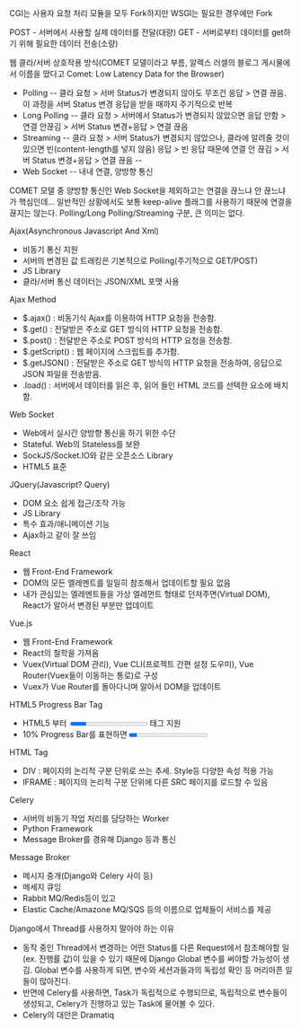 CGI는 사용자 요청 처리 모듈을 모두 Fork하지만 WSGI는 필요한 경우에만 Fork

POST - 서버에서 사용할 실제 데이터를 전달(대량)
GET - 서버로부터 데이터를 get하기 위해 필요한 데이터 전송(소량)

웹 클라/서버 상호작용 방식(COMET 모델이라고 부름, 알렉스 러셀의 블로그 게시물에서 이름을 땄다고 Comet: Low Latency Data for the Browser)
- Polling
-- 클라 요청 > 서버 Status가 변경되지 않아도 무조건 응답 > 연결 끊음. 이 과정을 서버 Status 변경 응답을 받을 때까지 주기적으로 반복
- Long Polling
-- 클라 요청 > 서버에서 Status가 변경되지 않았으면 응답 안함 > 연결 안끊김 > 서버 Status 변경+응답 > 연결 끊음
- Streaming
-- 클라 요청 > 서버 Status가 변경되지 않았으나, 클라에 알려줄 것이 있으면 빈(content-length를 넣지 않음) 응답 > 빈 응답 때문에 연결 안 끊김 > 서버 Status 변경+응답 > 연결 끊음
-- 
- Web Socket
-- 내내 연결, 양방향 통신

COMET 모델 중 양방향 통신인 Web Socket을 제외하고는 연결을 끊느냐 안 끊느냐가 핵심인데... 일반적인 상황에서도 보통 keep-alive 플래그를 사용하기 때문에 연결을 끊지는 않는다. Polling/Long Polling/Streaming 구분, 큰 의미는 없다.

Ajax(Asynchronous Javascript And Xml)
- 비동기 통신 지원
- 서버의 변경된 값 트래킹은 기본적으로 Polling(주기적으로 GET/POST)
- JS Library
- 클라/서버 통신 데이터는 JSON/XML 포맷 사용

Ajax Method
- $.ajax() : 비동기식 Ajax를 이용하여 HTTP 요청을 전송함.
- $.get() : 전달받은 주소로 GET 방식의 HTTP 요청을 전송함.
- $.post() : 전달받은 주소로 POST 방식의 HTTP 요청을 전송함.
- $.getScript() : 웹 페이지에 스크립트를 추가함.
- $.getJSON() : 전달받은 주소로 GET 방식의 HTTP 요청을 전송하여, 응답으로 JSON 파일을 전송받음.
- .load() : 서버에서 데이터를 읽은 후, 읽어 들인 HTML 코드를 선택한 요소에 배치함.

Web Socket
- Web에서 실시간 양방향 통신을 하기 위한 수단
- Stateful. Web의 Stateless를 보완
- SockJS/Socket.IO와 같은 오픈소스 Library
- HTML5 표준

JQuery(Javascript? Query)
- DOM 요소 쉽게 접근/조작 가능
- JS Library
- 특수 효과/애니메이션 기능
- Ajax하고 같이 잘 쓰임

React
- 웹 Front-End Framework
- DOM의 모든 엘레멘트를 일일히 참조해서 업데이트할 필요 없음
- 내가 관심있는 엘레멘트들을 가상 엘레먼트 형태로 던져주면(Virtual DOM), React가 알아서 변경된 부분만 업데이트

Vue.js
- 웹 Front-End Framework
- React의 철학을 가져옴
- Vuex(Virtual DOM 관리), Vue CLI(프로젝트 간편 설정 도우미), Vue Router(Vuex들이 이동하는 통로)로 구성
- Vuex가 Vue Router를 돌아다니며 알아서 DOM을 업데이트

HTML5 Progress Bar Tag
- HTML5 부터 <progress></progress> 태그 지원
- 10% Progress Bar를 표현하면 <progress value="10" max="100"> </progress>

HTML Tag
- DIV : 페이지의 논리적 구분 단위로 쓰는 추세. Style등 다양한 속성 적용 가능
- IFRAME : 페이지의 논리적 구분 단위에 다른 SRC 페이지를 로드할 수 있음

Celery
- 서버의 비동기 작업 처리를 담당하는 Worker
- Python Framework
- Message Broker를 경유해 Django 등과 통신

Message Broker
- 메시지 중개(Django와 Celery 사이 등)
- 메세지 큐잉
- Rabbit MQ/Redis등이 있고
- Elastic Cache/Amazone MQ/SQS 등의 이름으로 업체들이 서비스를 제공

Django에서 Thread를 사용하지 말아야 하는 이유
- 동작 중인 Thread에서 변경하는 어떤 Status를 다른 Request에서 참조해야할 일(ex. 진행률 값)이 있을 수 있기 때문에 Django Global 변수를 써야할 가능성이 생김. Global 변수를 사용하게 되면, 변수와 세션과들과의 독립성 확인 등 머리아픈 일들이 많아진다. 
- 반면에 Celery를 사용하면, Task가 독립적으로 수행되므로, 독립적으로 변수들이 생성되고, Celery가 진행하고 있는 Task에 물어볼 수 있다.
- Celery의 대안은 Dramatiq